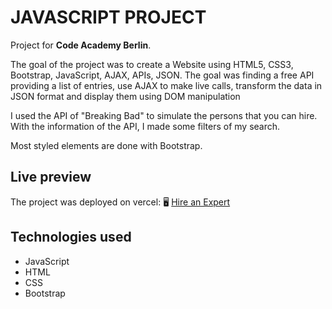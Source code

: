 # JAVASCRIPT PROJECT

Project for **Code Academy Berlin**.

The goal of the project was to create a Website using HTML5, CSS3, Bootstrap, JavaScript, AJAX, APIs, JSON. The goal was finding a free API providing a list of entries, use AJAX to make live calls, transform the data in JSON format and display them using DOM manipulation

I used the API of "Breaking Bad" to simulate the persons that you can hire. With the information of the API, I made some filters of my search.

Most styled elements are done with Bootstrap.

## Live preview

The project was deployed on vercel:
:desktop_computer: [Hire an Expert](https://hireanexpert.netlify.app)

## Technologies used

- JavaScript
- HTML
- CSS
- Bootstrap
